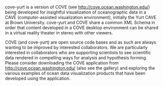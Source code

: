 cove-yurt is a version of COVE (see http://cove.ocean.washington.edu/) being developed for insightful visualization of oceanographic data in a CAVE (computer-assisted visualization environment), initially the Yurt CAVE at Brown University. cove-yurt and COVE share a common XML Schema in order that content developed in a COVE desktop environment can be shared in a virtual reality theater in stereo with other viewers.

COVE (and cove-yurt) are open source code bases and as such are always wanting to be improved by interested collaborators. We are particularly interested in collaborators who are supporting scientists to see scientific data rendered in compelling ways for analysis and hypothesis forming. Please consider downloading the COVE application from http://cove.ocean.washington.edu/ (also see the gallery) and exploring the various examples of ocean data visualization products that have been developed using the application.